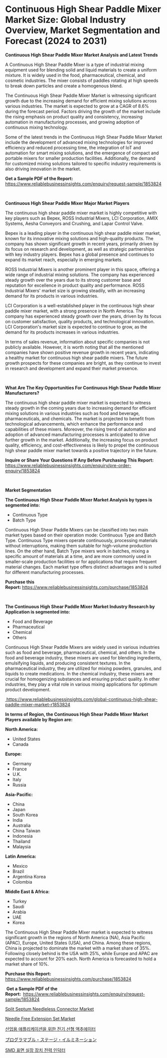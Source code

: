 <p><h1>Continuous High Shear Paddle Mixer Market Size: Global Industry Overview, Market Segmentation and Forecast (2024 to 2031)</h1></p><p><strong>Continuous High Shear Paddle Mixer Market Analysis and Latest Trends</strong></p>
<p><p>A Continuous High Shear Paddle Mixer is a type of industrial mixing equipment used for blending solid and liquid materials to create a uniform mixture. It is widely used in the food, pharmaceutical, chemical, and cosmetic industries. The mixer consists of paddles rotating at high speeds to break down particles and create a homogenous blend.</p><p>The Continuous High Shear Paddle Mixer Market is witnessing significant growth due to the increasing demand for efficient mixing solutions across various industries. The market is expected to grow at a CAGR of 8.6% during the forecast period. Factors driving the growth of the market include the rising emphasis on product quality and consistency, increasing automation in manufacturing processes, and growing adoption of continuous mixing technology.</p><p>Some of the latest trends in the Continuous High Shear Paddle Mixer Market include the development of advanced mixing technologies for improved efficiency and reduced processing time, the integration of IoT and automation for smart mixing solutions, and the emergence of compact and portable mixers for smaller production facilities. Additionally, the demand for customized mixing solutions tailored to specific industry requirements is also driving innovation in the market.</p></p>
<p><strong>Get a Sample PDF of the Report:&nbsp;</strong> <a href="https://www.reliablebusinessinsights.com/enquiry/request-sample/1853824">https://www.reliablebusinessinsights.com/enquiry/request-sample/1853824</a></p>
<p>&nbsp;</p>
<p><strong>Continuous High Shear Paddle Mixer Major Market Players</strong></p>
<p><p>The continuous high shear paddle mixer market is highly competitive with key players such as Bepex, ROSS Industrial Mixers, LCI Corporation, AMIX Systems, Aesha Conveyors and Crushing, and Lapar Control Valve. </p><p>Bepex is a leading player in the continuous high shear paddle mixer market, known for its innovative mixing solutions and high-quality products. The company has shown significant growth in recent years, primarily driven by its focus on research and development, as well as strategic partnerships with key industry players. Bepex has a global presence and continues to expand its market reach, especially in emerging markets.</p><p>ROSS Industrial Mixers is another prominent player in this space, offering a wide range of industrial mixing solutions. The company has experienced steady growth over the years due to its strong customer base and reputation for excellence in product quality and performance. ROSS Industrial Mixers' market size is growing steadily, with an increasing demand for its products in various industries.</p><p>LCI Corporation is a well-established player in the continuous high shear paddle mixer market, with a strong presence in North America. The company has experienced steady growth over the years, driven by its focus on customer satisfaction, quality products, and technological innovation. LCI Corporation's market size is expected to continue to grow, as the demand for its products increases in various industries.</p><p>In terms of sales revenue, information about specific companies is not publicly available. However, it is worth noting that all the mentioned companies have shown positive revenue growth in recent years, indicating a healthy market for continuous high shear paddle mixers. The future growth prospects for these companies are bright, as they continue to invest in research and development and expand their market presence.</p></p>
<p>&nbsp;</p>
<p><strong>What Are The Key Opportunities For Continuous High Shear Paddle Mixer Manufacturers?</strong></p>
<p><p>The continuous high shear paddle mixer market is expected to witness steady growth in the coming years due to increasing demand for efficient mixing solutions in various industries such as food and beverage, pharmaceuticals, and chemicals. The market is projected to benefit from technological advancements, which enhance the performance and capabilities of these mixers. Moreover, the rising trend of automation and adoption of advanced manufacturing processes is anticipated to drive further growth in the market. Additionally, the increasing focus on product quality, efficiency, and cost-effectiveness is likely to propel the continuous high shear paddle mixer market towards a positive trajectory in the future.</p></p>
<p><strong>Inquire or Share Your Questions If Any Before Purchasing This Report:</strong> <a href="https://www.reliablebusinessinsights.com/enquiry/pre-order-enquiry/1853824">https://www.reliablebusinessinsights.com/enquiry/pre-order-enquiry/1853824</a></p>
<p>&nbsp;</p>
<p><strong>Market Segmentation</strong></p>
<p><strong>The Continuous High Shear Paddle Mixer Market Analysis by types is segmented into:</strong></p>
<p><ul><li>Continuous Type</li><li>Batch Type</li></ul></p>
<p><p>Continuous High Shear Paddle Mixers can be classified into two main market types based on their operation mode: Continuous Type and Batch Type. Continuous Type mixers operate continuously, processing materials without interruptions, making them suitable for high-volume production lines. On the other hand, Batch Type mixers work in batches, mixing a specific amount of materials at a time, and are more commonly used in smaller-scale production facilities or for applications that require frequent material changes. Each market type offers distinct advantages and is suited for different manufacturing processes.</p></p>
<p><strong>Purchase this Report:&nbsp;</strong><a href="https://www.reliablebusinessinsights.com/purchase/1853824">https://www.reliablebusinessinsights.com/purchase/1853824</a></p>
<p>&nbsp;</p>
<p><strong>The Continuous High Shear Paddle Mixer Market Industry Research by Application is segmented into:</strong></p>
<p><ul><li>Food and Beverage</li><li>Pharmaceutical</li><li>Chemical</li><li>Others</li></ul></p>
<p><p>Continuous High Shear Paddle Mixers are widely used in various industries such as food and beverage, pharmaceutical, chemical, and others. In the food and beverage industry, these mixers are used for blending ingredients, emulsifying liquids, and producing consistent textures. In the pharmaceutical industry, they are utilized for mixing powders, granules, and liquids to create medications. In the chemical industry, these mixers are crucial for homogenizing substances and ensuring product quality. In other industries, they play a vital role in various mixing applications for optimum product development.</p></p>
<p><a href="https://www.reliablebusinessinsights.com/global-continuous-high-shear-paddle-mixer-market-r1853824">&nbsp;https://www.reliablebusinessinsights.com/global-continuous-high-shear-paddle-mixer-market-r1853824</a></p>
<p><strong>In terms of Region, the Continuous High Shear Paddle Mixer Market Players available by Region are:</strong></p>
<p>
    <p> <strong> North America: </strong>
        <ul>
            <li>United States</li>
            <li>Canada</li>
        </ul>
        </p> 
    <p> <strong> Europe: </strong>
        <ul>
            <li>Germany</li>
            <li>France</li>
            <li>U.K.</li>
            <li>Italy</li>
            <li>Russia</li>
        </ul>
        </p> 
    <p> <strong> Asia-Pacific: </strong>
        <ul>
            <li>China</li>
            <li>Japan</li>
            <li>South Korea</li>
            <li>India</li>
            <li>Australia</li>
            <li>China Taiwan</li>
            <li>Indonesia</li>
            <li>Thailand</li>
            <li>Malaysia</li>
        </ul>
        </p> 
    <p> <strong> Latin America: </strong>
        <ul>
            <li>Mexico</li>
            <li>Brazil</li>
            <li>Argentina Korea</li>
            <li>Colombia</li>
        </ul>
        </p> 
    <p> <strong> Middle East & Africa: </strong>
        <ul>
            <li>Turkey</li>
            <li>Saudi</li>
            <li>Arabia</li>
            <li>UAE</li>
            <li>Korea</li>
        </ul>
    </p>
    </p>
<p><p>The Continuous High Shear Paddle Mixer market is expected to witness significant growth in the regions of North America (NA), Asia Pacific (APAC), Europe, United States (USA), and China. Among these regions, China is projected to dominate the market with a market share of 35%. Following closely behind is the USA with 25%, while Europe and APAC are expected to account for 20% each. North America is forecasted to hold a market share of 10%.</p></p>
<p><strong>Purchase this Report: </strong><a href="https://www.reliablebusinessinsights.com/purchase/1853824">https://www.reliablebusinessinsights.com/purchase/1853824</a></p>
<p>&nbsp;<strong>Get a Sample PDF of the Report:&nbsp;&nbsp;</strong><a href="https://www.reliablebusinessinsights.com/enquiry/request-sample/1853824">https://www.reliablebusinessinsights.com/enquiry/request-sample/1853824</a></p>
<p><strong></strong></p>
<p><p><a href="https://github.com/juniordelafrance/Market-Research-Report-List-3/blob/main/split-septum-needleless-connector-market.md">Split Septum Needleless Connector Market</a></p><p><a href="https://github.com/rahu1506/Market-Research-Report-List-4/blob/main/needle-free-extension-set-market.md">Needle Free Extension Set Market</a></p><p><a href="https://medium.com/@emmettsaynford43546/%EC%82%B0%EC%97%85%EC%9A%A9-%EC%9D%BC%EB%A0%89%ED%8A%B8%EB%A6%AD-%EB%A6%AC%EB%8B%88%EC%96%B4-%EC%95%A1%EC%B6%94%EC%97%90%EC%9D%B4%ED%84%B0-%EC%8B%9C%EC%9E%A5-%EC%9C%A0%ED%98%95-%EC%9D%91%EC%9A%A9-%EB%B0%8F-%EC%A7%80%EB%A6%AC%EC%97%90-%EC%9D%98%ED%95%9C-%ED%8F%AC%EA%B4%84%EC%A0%81%EC%9D%B8-%ED%8F%89%EA%B0%80-fb322992af26">산업용 애플리케이션을 위한 전기 선형 액추에이터</a></p><p><a href="https://github.com/LizaHeller2023/Market-Research-Report-List-1/blob/main/8410109124311.md">プログラマブル・ステージ・イルミネーション</a></p><p><a href="https://github.com/OliverBarry1954/Market-Research-Report-List-1/blob/main/1116789122378.md">SMD 표면 실장 장치 전력 인덕터</a></p></p>
